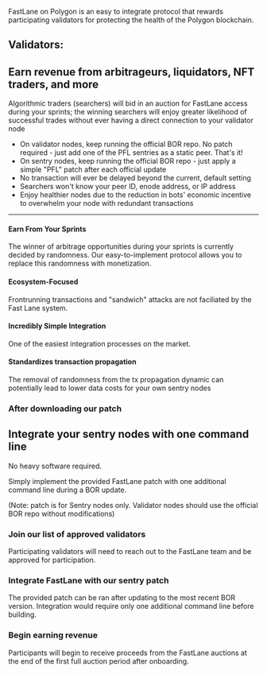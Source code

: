 FastLane on Polygon is an easy to integrate protocol that rewards participating validators for protecting the health of the Polygon blockchain.



Validators:
-----------

Earn revenue from arbitrageurs, liquidators, NFT traders, and more
------------------------------------------------------------------

Algorithmic traders (searchers) will bid in an auction for FastLane access during your sprints; the winning searchers will enjoy greater likelihood of successful trades without ever having a direct connection to your validator node

-   On validator nodes, keep running the official BOR repo. No patch required - just add one of the PFL sentries as a static peer. That's it!
-   On sentry nodes, keep running the official BOR repo - just apply a simple "PFL" patch after each official update
-   No transaction will ever be delayed beyond the current, default setting
-   Searchers won't know your peer ID, enode address, or IP address
-   Enjoy healthier nodes due to the reduction in bots' economic incentive to overwhelm your node with redundant transactions


-------------

#### Earn From Your Sprints

The winner of arbitrage opportunities during your sprints is currently decided by randomness. Our easy-to-implement protocol allows you to replace this randomness with monetization.


#### Ecosystem-Focused

Frontrunning transactions and "sandwich" attacks are not faciliated by the Fast Lane system.


#### Incredibly Simple Integration

One of the easiest integration processes on the market.


#### Standardizes transaction propagation

The removal of randomness from the tx propagation dynamic can potentially lead to lower data costs for your own sentry nodes



### After downloading our patch

Integrate your sentry nodes with one command line
-------------------------------------------------

No heavy software required.

Simply implement the provided FastLane patch with one additional command line during a BOR update.

(Note: patch is for Sentry nodes only. Validator nodes should use the official BOR repo without modifications)


### Join our list of approved validators

Participating validators will need to reach out to the FastLane team and be approved for participation.

### Integrate FastLane with our sentry patch

The provided patch can be ran after updating to the most recent BOR version. Integration would require only one additional command line before building.

### Begin earning revenue

Participants will begin to receive proceeds from the FastLane auctions at the end of the first full auction period after onboarding.